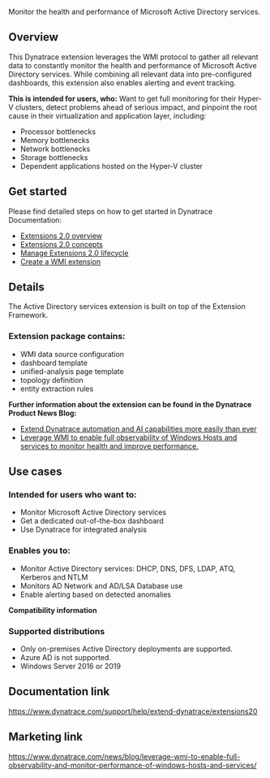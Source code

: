 Monitor the health and performance of Microsoft Active Directory services.

## Overview
This Dynatrace extension leverages the WMI protocol to gather all relevant data to constantly monitor the health and performance of Microsoft Active Directory services. While combining all relevant data into pre-configured dashboards, this extension also enables alerting and event tracking.

**This is intended for users, who:**
Want to get full monitoring for their Hyper-V clusters, detect problems ahead of serious impact, and pinpoint the root cause in their virtualization and application layer, including:
- Processor bottlenecks
- Memory bottlenecks
- Network bottlenecks
- Storage bottlenecks
- Dependent applications hosted on the Hyper-V cluster

## Get started
Please find detailed steps on how to get started in Dynatrace Documentation:
- [Extensions 2.0 overview](https://www.dynatrace.com/support/help/extend-dynatrace/extensions20)
- [Extensions 2.0 concepts](https://www.dynatrace.com/support/help/extend-dynatrace/extensions20/extensions-concepts)
- [Manage Extensions 2.0 lifecycle](https://www.dynatrace.com/support/help/extend-dynatrace/extensions20/extension-lifecycle)
- [Create a WMI extension](https://www.dynatrace.com/support/help/extend-dynatrace/extensions20/data-sources/wmi-extensions)

## Details

The Active Directory services extension is built on top of the Extension Framework.

### Extension package contains:
- WMI data source configuration
- dashboard template
- unified-analysis page template
- topology definition 
- entity extraction rules

**Further information about the extension can be found in the Dynatrace Product News Blog:**
- [Extend Dynatrace automation and AI capabilities more easily than ever](https://www.dynatrace.com/news/blog/extend-dynatrace-automation-and-ai-capabilities-more-easily-than-ever/)
- [Leverage WMI to enable full observability of Windows Hosts and services to monitor health and improve performance.](https://www.dynatrace.com/news/blog/leverage-wmi-to-enable-full-observability-and-monitor-performance-of-windows-hosts-and-services/)

## Use cases
### Intended for users who want to:

- Monitor Microsoft Active Directory services
- Get a dedicated out-of-the-box dashboard
- Use Dynatrace for integrated analysis

### Enables you to:

- Monitor Active Directory services: DHCP, DNS, DFS, LDAP, ATQ, Kerberos and NTLM
- Monitors AD Network and AD/LSA Database use
- Enable alerting based on detected anomalies

**Compatibility information**  
### Supported distributions
- Only on-premises Active Directory deployments are supported. 
- Azure AD is not supported. 
- Windows Server 2016 or 2019

## Documentation link
https://www.dynatrace.com/support/help/extend-dynatrace/extensions20

## Marketing link
https://www.dynatrace.com/news/blog/leverage-wmi-to-enable-full-observability-and-monitor-performance-of-windows-hosts-and-services/